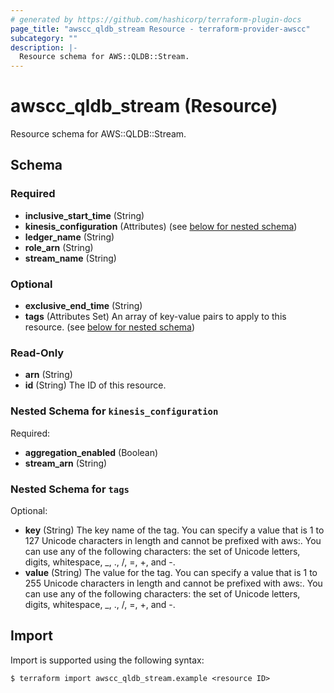 ```yaml
---
# generated by https://github.com/hashicorp/terraform-plugin-docs
page_title: "awscc_qldb_stream Resource - terraform-provider-awscc"
subcategory: ""
description: |-
  Resource schema for AWS::QLDB::Stream.
---
```


# awscc_qldb_stream (Resource)

Resource schema for AWS::QLDB::Stream.



<!-- schema generated by tfplugindocs -->
## Schema

### Required

- **inclusive_start_time** (String)
- **kinesis_configuration** (Attributes) (see [below for nested schema](#nestedatt--kinesis_configuration))
- **ledger_name** (String)
- **role_arn** (String)
- **stream_name** (String)

### Optional

- **exclusive_end_time** (String)
- **tags** (Attributes Set) An array of key-value pairs to apply to this resource. (see [below for nested schema](#nestedatt--tags))

### Read-Only

- **arn** (String)
- **id** (String) The ID of this resource.

<a id="nestedatt--kinesis_configuration"></a>
### Nested Schema for `kinesis_configuration`

Required:

- **aggregation_enabled** (Boolean)
- **stream_arn** (String)


<a id="nestedatt--tags"></a>
### Nested Schema for `tags`

Optional:

- **key** (String) The key name of the tag. You can specify a value that is 1 to 127 Unicode characters in length and cannot be prefixed with aws:. You can use any of the following characters: the set of Unicode letters, digits, whitespace, _, ., /, =, +, and -.
- **value** (String) The value for the tag. You can specify a value that is 1 to 255 Unicode characters in length and cannot be prefixed with aws:. You can use any of the following characters: the set of Unicode letters, digits, whitespace, _, ., /, =, +, and -.

## Import

Import is supported using the following syntax:

```shell
$ terraform import awscc_qldb_stream.example <resource ID>
```
